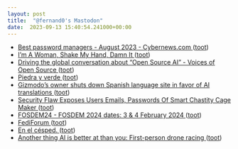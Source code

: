 ```yaml
---
layout: post
title:  "@fernand0's Mastodon"
date:  2023-09-13 15:40:54.241000+00:00
---
```

*  [Best password managers - August 2023 - Cybernews.com  ](https://en.cybernews.com/lp/best-password-managers/?campaignId=14168563919) ([toot](https://mastodon.social/@fernand0/111058593660298098))
*  [I’m A Woman, Shake My Hand, Damn It ](https://deadspin.com/i-m-a-woman-shake-my-hand-damn-it-179688554) ([toot](https://mastodon.social/@fernand0/111058292388774090))
*  [Driving the global conversation about “Open Source AI” - Voices of Open Source ](https://blog.opensource.org/driving-the-global-conversation-about-open-source-ai) ([toot](https://mastodon.social/@fernand0/111057528305113813))
*  [Piedra y verde ](https://www.flickr.com/photos/fernand0/53158968665) ([toot](https://mastodon.social/@fernand0/111057357596209819))
*  [Gizmodo’s owner shuts down Spanish language site in favor of AI translations ](https://www.theverge.com/2023/9/1/23856029/gizmodo-shuts-down-spanish-language-site-ai-translation) ([toot](https://mastodon.social/@fernand0/111057300662430813))
*  [Security Flaw Exposes Users Emails, Passwords Of Smart Chastity Cage Maker ](https://zeenews.india.com/technology/security-flaw-exposes-users-emails-passwords-of-smart-chastity-cage-maker-2657242.htm) ([toot](https://mastodon.social/@fernand0/111057136281067973))
*  [FOSDEM24 - FOSDEM 2024 dates: 3 & 4 February 2024 ](https://fosdem.org/2024/news/2023-09-02-fosdem-2024-dates) ([toot](https://mastodon.social/@fernand0/111056879324403474))
*  [FediForum ](https://fediforum.org) ([toot](https://mastodon.social/@fernand0/111056631790238300))
*  [En el césped. ](https://avecesunafoto.wordpress.com/2023/09/12/en-el-cesped) ([toot](https://mastodon.social/@fernand0/111053418766723139))
*  [Another thing AI is better at than you: First-person drone racing ](https://www.theregister.com/2023/08/31/ai_drone_racing) ([toot](https://mastodon.social/@fernand0/111053271565451147))
